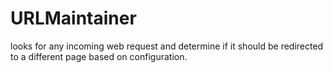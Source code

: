 # URLMaintainer
 looks for any incoming web request and determine if it should be redirected to a different page based on configuration.
